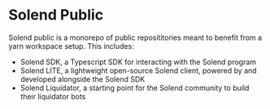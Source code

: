 # Solend Public
Solend public is a monorepo of public reposititories meant to benefit from a yarn workspace setup. This includes:
- Solend SDK, a Typescript SDK for interacting with the Solend program
- Solend LITE, a lightweight open-source Solend client, powered by and developed alongside the Solend SDK
- Solend Liquidator, a starting point for the Solend community to build their liquidator bots
